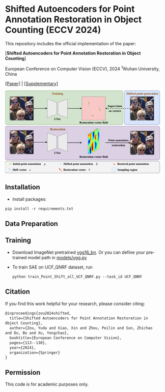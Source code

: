 # Shifted Autoencoders for Point Annotation Restoration in Object Counting (ECCV 2024)

This repository includes the official implementation of the paper: 

[**Shifted Autoencoders for Point Annotation Restoration in Object Counting**]

European Conference on Computer Vision (ECCV), 2024
<sup>1</sup>Wuhan University, China  

[[Paper]](https://www.ecva.net/papers/eccv_2024/papers_ECCV/papers/03594.pdf) | [[Supplementary]](https://www.ecva.net/papers/eccv_2024/papers_ECCV/papers/03594-supp.pdf)

![SAE](pipeline.png)


## Installation

- Install packages:

```
pip install -r requirements.txt
```


## Data Preparation


## Training

- Download ImageNet pretrained [vgg16_bn](https://download.pytorch.org/models/vgg16_bn-6c64b313.pth). Or you can define your pre-trained model path in [models/vgg.py](models/vgg.py)
  

- To train SAE on UCF_QNRF dataset, run
  
  ```
  python train_Point_Shift_all_UCF_QNRF.py --task_id UCF_QNRF
  ```
  
## Citation

If you find this work helpful for your research, please consider citing:

```
@inproceedings{zou2024shifted,
  title={Shifted Autoencoders for Point Annotation Restoration in Object Counting},
  author={Zou, Yuda and Xiao, Xin and Zhou, Peilin and Sun, Zhichao and Du, Bo and Xu, Yongchao},
  booktitle={European Conference on Computer Vision},
  pages={113--130},
  year={2024},
  organization={Springer}
}
```


## Permission

This code is for academic purposes only.


